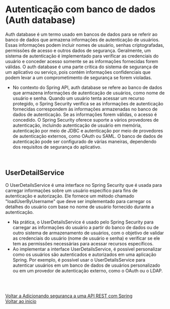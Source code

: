 # Autenticação com banco de dados (Auth database)

Auth database é um termo usado em bancos de dados para se referir ao banco de dados que armazena informações de autenticação de usuários. Essas informações podem incluir nomes de usuário, senhas criptografadas, permissões de acesso e outros dados de segurança. Geralmente, um sistema de autenticação é implementado para verificar as credenciais do usuário e conceder acesso somente se as informações fornecidas forem válidas. O auth database é uma parte crítica do sistema de segurança de um aplicativo ou serviço, pois contém informações confidenciais que podem levar a um comprometimento de segurança se forem violadas.

- No contexto do Spring API, auth database se refere ao banco de dados que armazena informações de autenticação de usuários, como nome de usuário e senha. Quando um usuário tenta acessar um recurso protegido, o Spring Security verifica se as informações de autenticação fornecidas correspondem às informações armazenadas no banco de dados de autenticação. Se as informações forem válidas, o acesso é concedido. O Spring Security oferece suporte a vários provedores de autenticação, incluindo autenticação de usuário em memória, autenticação por meio de JDBC e autenticação por meio de provedores de autenticação externos, como OAuth ou SAML. O banco de dados de autenticação pode ser configurado de várias maneiras, dependendo dos requisitos de segurança do aplicativo.

<br>

## UserDetailService

O UserDetailsService é uma interface no Spring Security que é usada para carregar informações sobre um usuário específico para fins de autenticação e autorização. Ele fornece um método chamado "loadUserByUsername" que deve ser implementado para carregar os detalhes do usuário com base no nome de usuário fornecido durante a autenticação.

- Na prática, o UserDetailsService é usado pelo Spring Security para carregar as informações do usuário a partir do banco de dados ou de outro sistema de armazenamento de usuários, com o objetivo de validar as credenciais do usuário (nome de usuário e senha) e verificar se ele tem as permissões necessárias para acessar recursos específicos.
- Ao implementar a interface UserDetailsService, é possível personalizar como os usuários são autenticados e autorizados em uma aplicação Spring. Por exemplo, é possível usar o UserDetailsService para autenticar usuários em um banco de dados de usuários personalizado ou em um provedor de autenticação externo, como o OAuth ou o LDAP.

<br>

<br>

[Voltar a Adicionando segurança a uma API REST com Spring](/Arquivos/Conteudo/6%20-%20Ganhando%20produtividade%20com%20spring%20framwork/6.4%20Adicionando%20seguranca%20a%20uma%20api%20rest%20com%20spring.md)<br>
[Voltar ao inicio](/README.md)